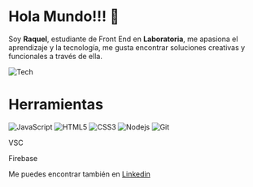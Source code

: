 <h1 aling-items:center> Hola Mundo!!! 👋</h1>

Soy **Raquel**, estudiante de Front End en **Laboratoria**, me apasiona el aprendizaje y la tecnología, me gusta encontrar soluciones creativas y funcionales a través de ella. 

![Tech](https://fptecnologi.com/wp-content/uploads/2020/05/tecnologia-digital-coronavirus.jpg)

# Herramientas 
 ![JavaScript](https://camo.githubusercontent.com/95df2e72c00f1c443beec87d3102779178db0010204da8692251303f0e5fc5a7/68747470733a2f2f696d672e736869656c64732e696f2f62616467652f2d4a6176615363726970742d626c61636b3f7374796c653d666c6174266c6f676f3d6a617661736372697074266c696e6b3d68747470733a2f2f6769746875622e636f6d2f42526468616e616e69)
 ![HTML5](https://camo.githubusercontent.com/1fb4cd0d40caf67a5ab243c2630f8fac5ac0083735e3cdfcfc544d996552b222/68747470733a2f2f696d672e736869656c64732e696f2f62616467652f2d48544d4c352d4533344632363f7374796c653d666c6174266c6f676f3d68746d6c35266c6f676f436f6c6f723d7768697465266c696e6b3d68747470733a2f2f6769746875622e636f6d2f42526468616e616e69)
 ![CSS3](https://camo.githubusercontent.com/3f3c024015406701e582464b3d93a9f8f5d9c37622b4a1ff63c989982eb46807/68747470733a2f2f696d672e736869656c64732e696f2f62616467652f2d435353332d3135373242363f7374796c653d666c6174266c6f676f3d63737333266c696e6b3d68747470733a2f2f6769746875622e636f6d2f42526468616e616e69)
 ![Nodejs](https://camo.githubusercontent.com/925f037e13b1e9e5d9f7791faefcf5896e97dacfc4371f387b83117a25a6e2c5/68747470733a2f2f696d672e736869656c64732e696f2f62616467652f2d4e6f64656a732d677265656e3f7374796c653d666c6174266c6f676f3d4e6f64652e6a73266c696e6b3d68747470733a2f2f6769746875622e636f6d2f42526468616e616e69)
 ![Git](https://camo.githubusercontent.com/97087adbb33bf86f944adb5f61eea9b131d38e60d042d5611af6bbc9290c22a4/68747470733a2f2f696d672e736869656c64732e696f2f62616467652f2d4769742d626c61636b3f7374796c653d666c6174266c6f676f3d676974266c696e6b3d68747470733a2f2f6769746875622e636f6d2f42526468616e616e69)

VSC

Firebase

Me  puedes encontrar también en [Linkedin](https://www.linkedin.com/in/raquel-cruz-flores-6945b2b9/)

<!--
**RaquelCFlores/RaquelCFlores** is a ✨ _special_ ✨ repository because its `README.md` (this file) appears on your GitHub profile.

Here are some ideas to get you started:

- 🔭 I’m currently working on ...
- 🌱 I’m currently learning ...
- 👯 I’m looking to collaborate on ...
- 🤔 I’m looking for help with ...
- 💬 Ask me about ...
- 📫 How to reach me: ...
- 😄 Pronouns: ...
- ⚡ Fun fact: ...
-->

